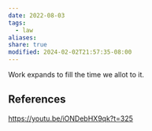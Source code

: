 ```yaml
---
date: 2022-08-03
tags:
  - law
aliases: 
share: true
modified: 2024-02-02T21:57:35-08:00
---
```


Work expands to fill the time we allot to it.
## References
https://youtu.be/iONDebHX9qk?t=325